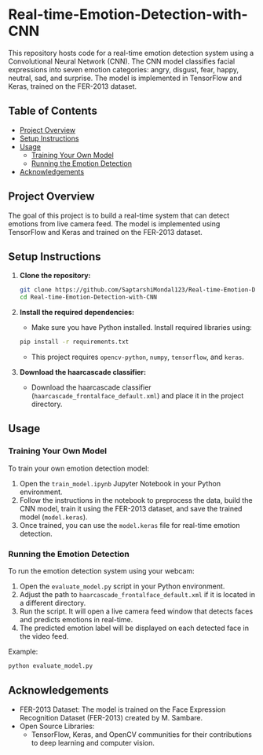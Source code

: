 # Real-time-Emotion-Detection-with-CNN
This repository hosts code for a real-time emotion detection system using a Convolutional Neural Network (CNN). The CNN model classifies facial expressions into seven emotion categories: angry, disgust, fear, happy, neutral, sad, and surprise. The model is implemented in TensorFlow and Keras, trained on the FER-2013 dataset.

## Table of Contents
- [Project Overview](#project-overview)
- [Setup Instructions](#setup-instructions)
- [Usage](#usage)
  - [Training Your Own Model](#training-your-own-model)
  - [Running the Emotion Detection](#running-the-emotion-detection)
- [Acknowledgements](#acknowledgements)

## Project Overview
The goal of this project is to build a real-time system that can detect emotions from live camera feed. The model is implemented using TensorFlow and Keras and trained on the FER-2013 dataset.

## Setup Instructions
1. **Clone the repository:**
    ```bash
    git clone https://github.com/SaptarshiMondal123/Real-time-Emotion-Detection-with-CNN.git
    cd Real-time-Emotion-Detection-with-CNN
    ```

2. **Install the required dependencies:**
    - Make sure you have Python installed. Install required libraries using:
    ```bash
    pip install -r requirements.txt
    ```
    - This project requires `opencv-python`, `numpy`, `tensorflow`, and `keras`.

3. **Download the haarcascade classifier:**
    - Download the haarcascade classifier (`haarcascade_frontalface_default.xml`) and place it in the project directory.

## Usage

### Training Your Own Model
To train your own emotion detection model:

1. Open the `train_model.ipynb` Jupyter Notebook in your Python environment.
2. Follow the instructions in the notebook to preprocess the data, build the CNN model, train it using the FER-2013 dataset, and save the trained model (`model.keras`).
3. Once trained, you can use the `model.keras` file for real-time emotion detection.

### Running the Emotion Detection
To run the emotion detection system using your webcam:

1. Open the `evaluate_model.py` script in your Python environment.
2. Adjust the path to `haarcascade_frontalface_default.xml` if it is located in a different directory.
3. Run the script. It will open a live camera feed window that detects faces and predicts emotions in real-time.
4. The predicted emotion label will be displayed on each detected face in the video feed.

Example:
```bash
python evaluate_model.py
```

## Acknowledgements

- FER-2013 Dataset: The model is trained on the Face Expression Recognition Dataset (FER-2013) created by M. Sambare.
- Open Source Libraries:
  - TensorFlow, Keras, and OpenCV communities for their contributions to deep learning and computer vision.
